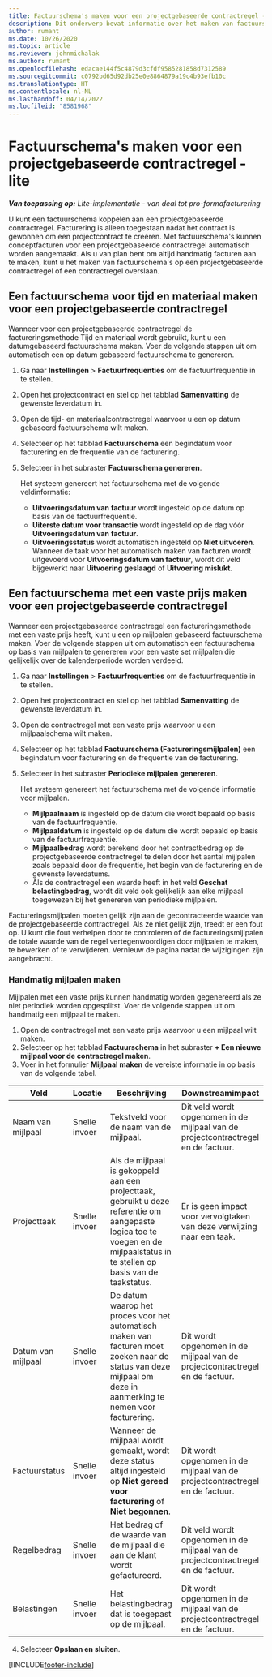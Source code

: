 ```yaml
---
title: Factuurschema's maken voor een projectgebaseerde contractregel - lite
description: Dit onderwerp bevat informatie over het maken van factuurschema's en mijlpalen.
author: rumant
ms.date: 10/26/2020
ms.topic: article
ms.reviewer: johnmichalak
ms.author: rumant
ms.openlocfilehash: edacae144f5c4879d3cfdf9585281858d7312589
ms.sourcegitcommit: c0792bd65d92db25e0e8864879a19c4b93efb10c
ms.translationtype: HT
ms.contentlocale: nl-NL
ms.lasthandoff: 04/14/2022
ms.locfileid: "8581968"
---
```

# <a name="create-invoice-schedules-on-a-project-based-contract-line---lite"></a>Factuurschema's maken voor een projectgebaseerde contractregel - lite

_**Van toepassing op:** Lite-implementatie - van deal tot pro-formafacturering_

U kunt een factuurschema koppelen aan een projectgebaseerde contractregel. Facturering is alleen toegestaan nadat het contract is gewonnen om een projectcontract te creëren. Met factuurschema's kunnen conceptfacturen voor een projectgebaseerde contractregel automatisch worden aangemaakt. Als u van plan bent om altijd handmatig facturen aan te maken, kunt u het maken van factuurschema's op een projectgebaseerde contractregel of een contractregel overslaan.

## <a name="create-a-time-and-material-invoice-schedule-for-a-project-based-contract-line"></a>Een factuurschema voor tijd en materiaal maken voor een projectgebaseerde contractregel

Wanneer voor een projectgebaseerde contractregel de factureringsmethode Tijd en materiaal wordt gebruikt, kunt u een datumgebaseerd factuurschema maken. Voer de volgende stappen uit om automatisch een op datum gebaseerd factuurschema te genereren.

1. Ga naar **Instellingen** > **Factuurfrequenties** om de factuurfrequentie in te stellen.
2. Open het projectcontract en stel op het tabblad **Samenvatting** de gewenste leverdatum in.
3. Open de tijd- en materiaalcontractregel waarvoor u een op datum gebaseerd factuurschema wilt maken. 
4. Selecteer op het tabblad **Factuurschema** een begindatum voor facturering en de frequentie van de facturering. 
5. Selecteer in het subraster **Factuurschema genereren**.

    Het systeem genereert het factuurschema met de volgende veldinformatie:

    - **Uitvoeringsdatum van factuur** wordt ingesteld op de datum op basis van de factuurfrequentie.
    - **Uiterste datum voor transactie** wordt ingesteld op de dag vóór **Uitvoeringsdatum van factuur**.
    - **Uitvoeringsstatus** wordt automatisch ingesteld op **Niet uitvoeren**. Wanneer de taak voor het automatisch maken van facturen wordt uitgevoerd voor **Uitvoeringsdatum van factuur**, wordt dit veld bijgewerkt naar **Uitvoering geslaagd** of **Uitvoering mislukt**.

## <a name="create-a-fixed-price-invoice-schedule-for-a-project-based-contract-line"></a>Een factuurschema met een vaste prijs maken voor een projectgebaseerde contractregel

Wanneer een projectgebaseerde contractregel een factureringsmethode met een vaste prijs heeft, kunt u een op mijlpalen gebaseerd factuurschema maken. Voer de volgende stappen uit om automatisch een factuurschema op basis van mijlpalen te genereren voor een vaste set mijlpalen die gelijkelijk over de kalenderperiode worden verdeeld.

1. Ga naar **Instellingen** > **Factuurfrequenties** om de factuurfrequentie in te stellen.
2. Open het projectcontract en stel op het tabblad **Samenvatting** de gewenste leverdatum in.
3. Open de contractregel met een vaste prijs waarvoor u een mijlpaalschema wilt maken. 
4. Selecteer op het tabblad **Factuurschema (Factureringsmijlpalen)** een begindatum voor facturering en de frequentie van de facturering. 
5. Selecteer in het subraster **Periodieke mijlpalen genereren**.

    Het systeem genereert het factuurschema met de volgende informatie voor mijlpalen.

    - **Mijlpaalnaam** is ingesteld op de datum die wordt bepaald op basis van de factuurfrequentie.
    - **Mijlpaaldatum** is ingesteld op de datum die wordt bepaald op basis van de factuurfrequentie.
    - **Mijlpaalbedrag** wordt berekend door het contractbedrag op de projectgebaseerde contractregel te delen door het aantal mijlpalen zoals bepaald door de frequentie, het begin van de facturering en de gewenste leverdatums.
    - Als de contractregel een waarde heeft in het veld **Geschat belastingbedrag**, wordt dit veld ook gelijkelijk aan elke mijlpaal toegewezen bij het genereren van periodieke mijlpalen.

Factureringsmijlpalen moeten gelijk zijn aan de gecontracteerde waarde van de projectgebaseerde contractregel. Als ze niet gelijk zijn, treedt er een fout op. U kunt die fout verhelpen door te controleren of de factureringsmijlpalen de totale waarde van de regel vertegenwoordigen door mijlpalen te maken, te bewerken of te verwijderen. Vernieuw de pagina nadat de wijzigingen zijn aangebracht.

### <a name="manually-create-milestones"></a>Handmatig mijlpalen maken

Mijlpalen met een vaste prijs kunnen handmatig worden gegenereerd als ze niet periodiek worden opgesplitst. Voer de volgende stappen uit om handmatig een mijlpaal te maken.

1. Open de contractregel met een vaste prijs waarvoor u een mijlpaal wilt maken. 
2. Selecteer op het tabblad **Factuurschema** in het subraster **+ Een nieuwe mijlpaal voor de contractregel maken**.
3. Voer in het formulier **Mijlpaal maken** de vereiste informatie in op basis van de volgende tabel. 

| Veld | Locatie | Beschrijving | Downstreamimpact |
| --- | --- | --- | --- |
| Naam van mijlpaal | Snelle invoer | Tekstveld voor de naam van de mijlpaal. | Dit veld wordt opgenomen in de mijlpaal van de projectcontractregel en de factuur. |
| Projecttaak | Snelle invoer | Als de mijlpaal is gekoppeld aan een projecttaak, gebruikt u deze referentie om aangepaste logica toe te voegen en de mijlpaalstatus in te stellen op basis van de taakstatus. | Er is geen impact voor vervolgtaken van deze verwijzing naar een taak. |
| Datum van mijlpaal | Snelle invoer | De datum waarop het proces voor het automatisch maken van facturen moet zoeken naar de status van deze mijlpaal om deze in aanmerking te nemen voor facturering. | Dit wordt opgenomen in de mijlpaal van de projectcontractregel en de factuur. |
| Factuurstatus | Snelle invoer | Wanneer de mijlpaal wordt gemaakt, wordt deze status altijd ingesteld op **Niet gereed voor facturering** of **Niet begonnen**. | Dit wordt opgenomen in de mijlpaal van de projectcontractregel en de factuur. |
| Regelbedrag | Snelle invoer | Het bedrag of de waarde van de mijlpaal die aan de klant wordt gefactureerd. | Dit veld wordt opgenomen in de mijlpaal van de projectcontractregel en de factuur. |
| Belastingen | Snelle invoer | Het belastingbedrag dat is toegepast op de mijlpaal. | Dit wordt opgenomen in de mijlpaal van de projectcontractregel en de factuur. |

4. Selecteer **Opslaan en sluiten**.


[!INCLUDE[footer-include](../../includes/footer-banner.md)]